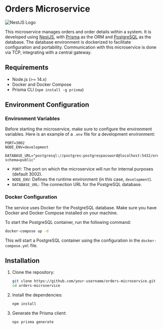 # Orders Microservice

![NestJS Logo](https://nestjs.com/img/logo_text.svg)

This microservice manages orders and order details within a system. It is developed using [NestJS](https://nestjs.com/), with [Prisma](https://www.prisma.io/) as the ORM and [PostgreSQL](https://www.postgresql.org/) as the database. The database environment is dockerized to facilitate configuration and portability. Communication with this microservice is done via TCP, integrating with a central gateway.

## Requirements

- Node.js (>= 14.x)
- Docker and Docker Compose
- Prisma CLI (`npm install -g prisma`)

## Environment Configuration

### Environment Variables

Before starting the microservice, make sure to configure the environment variables. Here is an example of a `.env` file for a development environment:

```env
PORT=3002
NODE_ENV=development

DATABASE_URL="postgresql://postgres:postgrespassword@localhost:5432/orders?schema=public"
```

- `PORT`: The port on which the microservice will run for internal purposes (default 3002).
- `NODE_ENV`: Defines the runtime environment (in this case, `development`).
- `DATABASE_URL`: The connection URL for the PostgreSQL database.

### Docker Configuration

The service uses Docker for the PostgreSQL database. Make sure you have Docker and Docker Compose installed on your machine.

To start the PostgreSQL container, run the following command:

```bash
docker-compose up -d
```

This will start a PostgreSQL container using the configuration in the `docker-compose.yml` file.

## Installation

1. Clone the repository:

    ```bash
    git clone https://github.com/your-username/orders-microservice.git
    cd orders-microservice
    ```

2. Install the dependencies:

    ```bash
    npm install
    ```

3. Generate the Prisma client:

    ```bash
    npx prisma generate
    ```